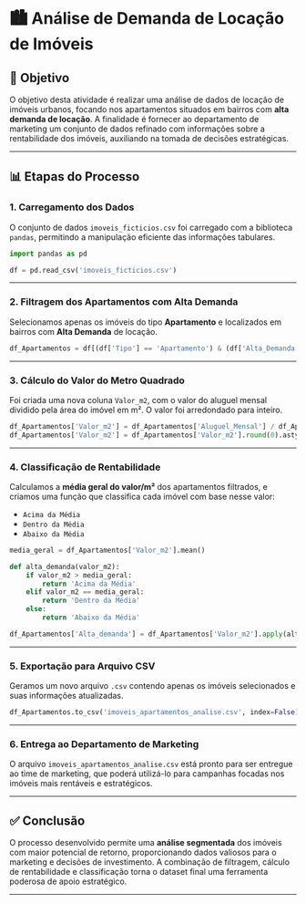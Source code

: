# 🏙️ Análise de Demanda de Locação de Imóveis

## 📌 Objetivo

O objetivo desta atividade é realizar uma análise de dados de locação de imóveis urbanos, focando nos apartamentos situados em bairros com **alta demanda de locação**. A finalidade é fornecer ao departamento de marketing um conjunto de dados refinado com informações sobre a rentabilidade dos imóveis, auxiliando na tomada de decisões estratégicas.

---

## 📊 Etapas do Processo

### 1. Carregamento dos Dados
O conjunto de dados `imoveis_ficticios.csv` foi carregado com a biblioteca `pandas`, permitindo a manipulação eficiente das informações tabulares.

```python
import pandas as pd

df = pd.read_csv('imoveis_ficticios.csv')
```

---

### 2. Filtragem dos Apartamentos com Alta Demanda

Selecionamos apenas os imóveis do tipo **Apartamento** e localizados em bairros com **Alta Demanda** de locação.

```python
df_Apartamentos = df[(df['Tipo'] == 'Apartamento') & (df['Alta_Demanda'] == 'Sim')].copy()
```

---

### 3. Cálculo do Valor do Metro Quadrado

Foi criada uma nova coluna `Valor_m2`, com o valor do aluguel mensal dividido pela área do imóvel em m². O valor foi arredondado para inteiro.

```python
df_Apartamentos['Valor_m2'] = df_Apartamentos['Aluguel_Mensal'] / df_Apartamentos['Area_m2']
df_Apartamentos['Valor_m2'] = df_Apartamentos['Valor_m2'].round(0).astype(int)
```

---

### 4. Classificação de Rentabilidade

Calculamos a **média geral do valor/m²** dos apartamentos filtrados, e criamos uma função que classifica cada imóvel com base nesse valor:

- `Acima da Média`
- `Dentro da Média`
- `Abaixo da Média`

```python
media_geral = df_Apartamentos['Valor_m2'].mean()

def alta_demanda(valor_m2):
    if valor_m2 > media_geral:
        return 'Acima da Média'
    elif valor_m2 == media_geral:
        return 'Dentro da Média'
    else:
        return 'Abaixo da Média'

df_Apartamentos['Alta_demanda'] = df_Apartamentos['Valor_m2'].apply(alta_demanda)
```

---

### 5. Exportação para Arquivo CSV

Geramos um novo arquivo `.csv` contendo apenas os imóveis selecionados e suas informações atualizadas.

```python
df_Apartamentos.to_csv('imoveis_apartamentos_analise.csv', index=False)
```

---

### 6. Entrega ao Departamento de Marketing

O arquivo `imoveis_apartamentos_analise.csv` está pronto para ser entregue ao time de marketing, que poderá utilizá-lo para campanhas focadas nos imóveis mais rentáveis e estratégicos.

---

## ✅ Conclusão

O processo desenvolvido permite uma **análise segmentada** dos imóveis com maior potencial de retorno, proporcionando dados valiosos para o marketing e decisões de investimento. A combinação de filtragem, cálculo de rentabilidade e classificação torna o dataset final uma ferramenta poderosa de apoio estratégico.

---
```
